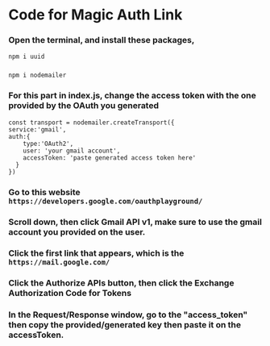 # Code for Magic Auth Link

### Open the terminal, and install these packages,
``` npm i uuid ```
###
``` npm i nodemailer ```

### For this part in index.js, change the access token with the one provided by the OAuth you generated
    const transport = nodemailer.createTransport({
    service:'gmail',
    auth:{
        type:'OAuth2',
        user: 'your gmail account',
        accessToken: 'paste generated access token here'
      }
    })
### Go to this website ``` https://developers.google.com/oauthplayground/ ```
### Scroll down, then click Gmail API v1, make sure to use the gmail account you provided on the user.
### Click the first link that appears, which is the ``` https://mail.google.com/ ```
### Click the Authorize APIs button, then click the Exchange Authorization Code for Tokens
### In the Request/Response window, go to the "access_token" then copy the provided/generated key then paste it on the accessToken.
